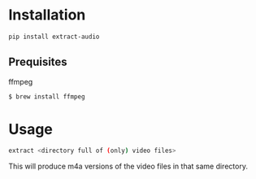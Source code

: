 # Installation

```bash
pip install extract-audio
```

## Prequisites

ffmpeg

```bash
$ brew install ffmpeg
```

# Usage

```bash
extract <directory full of (only) video files>
```
This will produce m4a versions of the video files in that same directory.
